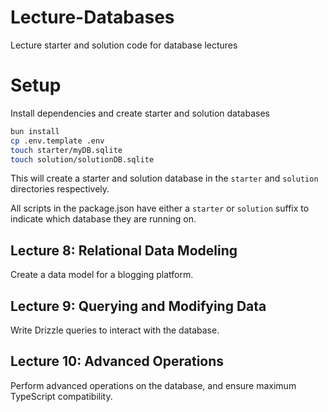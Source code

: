 # Lecture-Databases
Lecture starter and solution code for database lectures

# Setup
Install dependencies and create starter and solution databases
```bash
bun install
cp .env.template .env
touch starter/myDB.sqlite
touch solution/solutionDB.sqlite
```

This will create a starter and solution database in the `starter` and `solution` directories respectively.

All scripts in the package.json have either a `starter` or `solution` suffix to indicate which database they are running on.

## Lecture 8: Relational Data Modeling

Create a data model for a blogging platform.

## Lecture 9: Querying and Modifying Data

Write Drizzle queries to interact with the database.

## Lecture 10: Advanced Operations

Perform advanced operations on the database, and ensure maximum TypeScript compatibility.